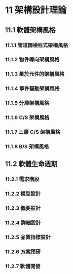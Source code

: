 # 11 架構設計理論

## 11.1 軟體架構風格

### 11.1.1 管道篩檢程式架構風格

### 11.1.2 物件導向架構風格

### 11.1.3 基於元件的架構風格

### 11.1.4 事件驅動架構風格

### 11.1.5 分層架構風格

### 11.1.6 C/S 架構風格

### 11.1.7 三層 C/S 架構風格

### 11.1.8 B/S 架構風格

## 11.2 軟體生命週期

### 11.2.1 需求階段

### 11.2.2 模型設計

### 11.2.3 概要設計

### 11.2.4 詳細設計

### 11.2.5 品質指標設計

### 11.2.6 方案預研

### 11.2.7 軟體開發
